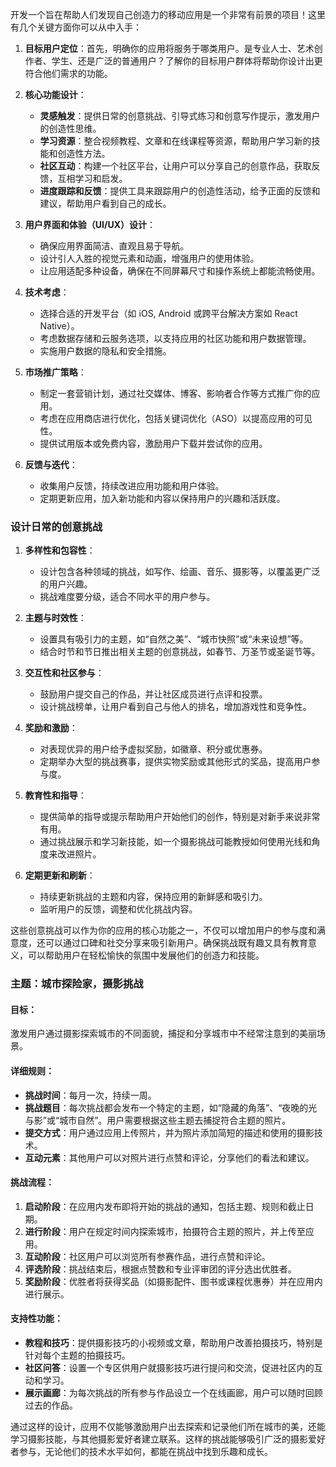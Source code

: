 开发一个旨在帮助人们发现自己创造力的移动应用是一个非常有前景的项目！这里有几个关键方面你可以从中入手：

1. **目标用户定位**：首先，明确你的应用将服务于哪类用户。是专业人士、艺术创作者、学生、还是广泛的普通用户？了解你的目标用户群体将帮助你设计出更符合他们需求的功能。
    
2. **核心功能设计**：
    
    - **灵感触发**：提供日常的创意挑战、引导式练习和创意写作提示，激发用户的创造性思维。
    - **学习资源**：整合视频教程、文章和在线课程等资源，帮助用户学习新的技能和创造性方法。
    - **社区互动**：构建一个社区平台，让用户可以分享自己的创意作品，获取反馈，互相学习和启发。
    - **进度跟踪和反馈**：提供工具来跟踪用户的创造性活动，给予正面的反馈和建议，帮助用户看到自己的成长。
3. **用户界面和体验（UI/UX）设计**：
    
    - 确保应用界面简洁、直观且易于导航。
    - 设计引人入胜的视觉元素和动画，增强用户的使用体验。
    - 让应用适配多种设备，确保在不同屏幕尺寸和操作系统上都能流畅使用。
4. **技术考虑**：
    
    - 选择合适的开发平台（如 iOS, Android 或跨平台解决方案如 React Native）。
    - 考虑数据存储和云服务选项，以支持应用的社区功能和用户数据管理。
    - 实施用户数据的隐私和安全措施。
5. **市场推广策略**：
    
    - 制定一套营销计划，通过社交媒体、博客、影响者合作等方式推广你的应用。
    - 考虑在应用商店进行优化，包括关键词优化（ASO）以提高应用的可见性。
    - 提供试用版本或免费内容，激励用户下载并尝试你的应用。
6. **反馈与迭代**：
    
    - 收集用户反馈，持续改进应用功能和用户体验。
    - 定期更新应用，加入新功能和内容以保持用户的兴趣和活跃度。

### 设计日常的创意挑战

1. **多样性和包容性**：
    
    - 设计包含各种领域的挑战，如写作、绘画、音乐、摄影等，以覆盖更广泛的用户兴趣。
    - 挑战难度要分级，适合不同水平的用户参与。
2. **主题与时效性**：
    
    - 设置具有吸引力的主题，如“自然之美”、“城市快照”或“未来设想”等。
    - 结合时节和节日推出相关主题的创意挑战，如春节、万圣节或圣诞节等。
3. **交互性和社区参与**：
    
    - 鼓励用户提交自己的作品，并让社区成员进行点评和投票。
    - 设计挑战榜单，让用户看到自己与他人的排名，增加游戏性和竞争性。
4. **奖励和激励**：
    
    - 对表现优异的用户给予虚拟奖励，如徽章、积分或优惠券。
    - 定期举办大型的挑战赛事，提供实物奖励或其他形式的奖品，提高用户参与度。
5. **教育性和指导**：
    
    - 提供简单的指导或提示帮助用户开始他们的创作，特别是对新手来说非常有用。
    - 通过挑战展示和学习新技能，如一个摄影挑战可能教授如何使用光线和角度来改进照片。
6. **定期更新和刷新**：
    
    - 持续更新挑战的主题和内容，保持应用的新鲜感和吸引力。
    - 监听用户的反馈，调整和优化挑战内容。

这些创意挑战可以作为你的应用的核心功能之一，不仅可以增加用户的参与度和满意度，还可以通过口碑和社交分享来吸引新用户。确保挑战既有趣又具有教育意义，可以帮助用户在轻松愉快的氛围中发展他们的创造力和技能。


### 主题：城市探险家，摄影挑战

#### 目标：

激发用户通过摄影探索城市的不同面貌，捕捉和分享城市中不经常注意到的美丽场景。

#### 详细规则：

- **挑战时间**：每月一次，持续一周。
- **挑战题目**：每次挑战都会发布一个特定的主题，如“隐藏的角落”、“夜晚的光与影”或“城市自然”。用户需要根据这些主题去捕捉符合主题的照片。
- **提交方式**：用户通过应用上传照片，并为照片添加简短的描述和使用的摄影技术。
- **互动元素**：其他用户可以对照片进行点赞和评论，分享他们的看法和建议。

#### 挑战流程：

1. **启动阶段**：在应用内发布即将开始的挑战的通知，包括主题、规则和截止日期。
2. **进行阶段**：用户在规定时间内探索城市，拍摄符合主题的照片，并上传至应用。
3. **互动阶段**：社区用户可以浏览所有参赛作品，进行点赞和评论。
4. **评选阶段**：挑战结束后，根据点赞数和专业评审团的评分选出优胜者。
5. **奖励阶段**：优胜者将获得奖品（如摄影配件、图书或课程优惠券）并在应用内进行展示。

#### 支持性功能：

- **教程和技巧**：提供摄影技巧的小视频或文章，帮助用户改善拍摄技巧，特别是针对每个主题的拍摄技巧。
- **社区问答**：设置一个专区供用户就摄影技巧进行提问和交流，促进社区内的互动和学习。
- **展示画廊**：为每次挑战的所有参与作品设立一个在线画廊，用户可以随时回顾过去的作品。

通过这样的设计，应用不仅能够激励用户出去探索和记录他们所在城市的美，还能学习摄影技能，与其他摄影爱好者建立联系。这样的挑战能够吸引广泛的摄影爱好者参与，无论他们的技术水平如何，都能在挑战中找到乐趣和成长。